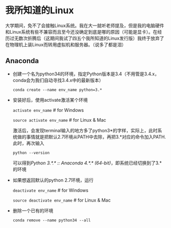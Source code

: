 # 我所知道的Linux

大学期间，免不了会接触Linux系统。我在大一就听老师提及，但是我的电脑硬件和Linux系统有些不兼容而且至今还没确定到底是哪的原因（可能是显卡）。在经历过无数次折腾后（这期间我试了四五个我所知道的Linux发行版）我终于放弃了在物理机上装Linux而转用虚拟机和服务器。（说多了都是泪）

## Anaconda
- 创建一个名为python34的环境，指定Python版本是3.4（不用管是3.4.x，conda会为我们自动寻找3.4.x中的最新版本）

    ```conda create --name env_name python=3.*```
 
- 安装好后，使用activate激活某个环境

    ```activate env_name``` # for Windows

    ```source activate env_name``` # for Linux & Mac

    激活后，会发现terminal输入的地方多了python3\*的字样，实际上，此时系统做的事情就是把默认2.7环境从PATH中去除，再把3.\*对应的命令加入PATH.
    此时，再次输入

    ```python --version```

    可以得到*Python 3.\*.\* :: Anaconda 4.\*.\* (64-bit)*，即系统已经切换到了3.*的环境

- 如果想返回默认的python 2.7环境，运行

    ```deactivate env_name``` # for Windows

    ```source deactivate env_name``` # for Linux & Mac
 
- 删除一个已有的环境

    ```conda remove --name python34 --all```